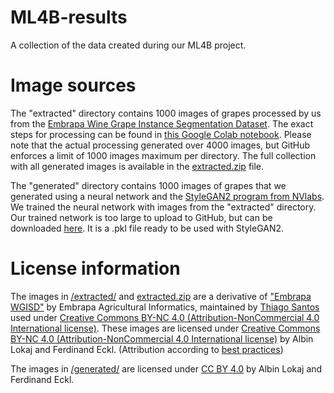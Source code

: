 # ML4B-results
A collection of the data created during our ML4B project.

# Image sources
The "extracted" directory contains 1000 images of grapes processed by us from the [Embrapa Wine Grape Instance Segmentation Dataset](https://github.com/thsant/wgisd). The exact steps for processing can be found in [this Google Colab notebook](https://colab.research.google.com/drive/1QmoeBVebIoKtN-uDUacPTcEl_4Um_7Sj?usp=sharing). Please note that the actual processing generated over 4000 images, but GitHub enforces a limit of 1000 images maximum per directory. The full collection with all generated images is available in the [extracted.zip](https://github.com/himbeerkuchen/ML4B-results/blob/main/extracted.zip) file.

The "generated" directory contains 1000 images of grapes that we generated using a neural network and the [StyleGAN2 program from NVlabs](https://github.com/NVlabs/stylegan2). We trained the neural network with images from the "extracted" directory. Our trained network is too large to upload to GitHub, but can be downloaded [here](https://1drv.ms/u/s!As35dOeUoSwbagG_yia5211BaCQ?e=ZyNSw9). It is a .pkl file ready to be used with StyleGAN2.

# License information

The images in [/extracted/](https://github.com/himbeerkuchen/ML4B-results/tree/main/extracted) and [extracted.zip](https://github.com/himbeerkuchen/ML4B-results/blob/main/extracted.zip) are a derivative of ["Embrapa WGISD"](https://github.com/thsant/wgisd) by Embrapa Agricultural Informatics, maintained by [Thiago Santos](https://github.com/thsant) used under [Creative Commons BY-NC 4.0 (Attribution-NonCommercial 4.0 International license)](https://creativecommons.org/licenses/by-nc/4.0/). These images are licensed under [Creative Commons BY-NC 4.0 (Attribution-NonCommercial 4.0 International license)](https://creativecommons.org/licenses/by-nc/4.0/) by Albin Lokaj and Ferdinand Eckl. (Attribution according to [best practices](https://wiki.creativecommons.org/wiki/Best_practices_for_attribution#This_is_a_good_attribution_for_material_from_which_you_created_a_derivative_work))

The images in [/generated/](https://github.com/himbeerkuchen/ML4B-results/tree/main/generated) are licensed under [CC BY 4.0](https://creativecommons.org/licenses/by/4.0/) by Albin Lokaj and Ferdinand Eckl.
